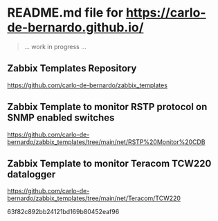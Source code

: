 # README.md file for https://carlo-de-bernardo.github.io/

> ... work in progress ... 

## Zabbix Templates Repository

<https://github.com/carlo-de-bernardo/zabbix_templates>

## Zabbix Template to monitor RSTP protocol on SNMP enabled switches

<https://github.com/carlo-de-bernardo/zabbix_templates/tree/main/net/RSTP%20Monitor%20CDB>

## Zabbix Template to monitor Teracom TCW220 datalogger

<https://github.com/carlo-de-bernardo/zabbix_templates/tree/main/net/Teracom/TCW220>























63f82c892bb24121bd169b80452eaf96
